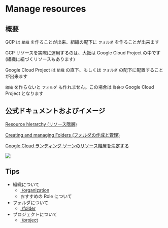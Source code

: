 # Manage resources

## 概要

GCP は `組織` を作ることが出来、組織の配下に `フォルダ` を作ることが出来ます

GCP リソースを実際に運用するのは、大抵は Google Cloud Project の中です(組織に紐づくリソースもあります)

Google Cloud Project は `組織` の直下、もしくは `フォルダ` の配下に配置することが出来ます

`組織` を作らないと `フォルダ` も作れません。この場合は `野良の` Google Cloud Project となります

## 公式ドキュメントおよびイメージ

[Resource hierarchy (リソース階層)](https://cloud.google.com/resource-manager/docs/cloud-platform-resource-hierarchy)

[Creating and managing Folders (フォルダの作成と管理)](https://cloud.google.com/resource-manager/docs/creating-managing-folders)


[Google Cloud ランディング ゾーンのリソース階層を決定する](https://cloud.google.com/architecture/landing-zones/decide-resource-hierarchy)

![](https://cloud.google.com/resource-manager/img/cloud-folders-hierarchy.png)

## Tips

- 組織について
  - [./organization](./organization/README.md)
  - おすすめの Role について
- フォルダについて
  - [./folder](./folder/README.md)
- プロジェクトについて
  - [./project](./project/README.md)
